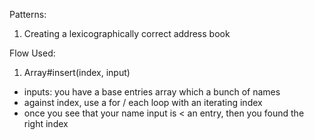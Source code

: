 Patterns:
1. Creating a lexicographically correct address book

Flow Used:
1. Array#insert(index, input)
- inputs: you have a base entries array which a bunch of names
- against index, use a for / each loop with an iterating index
- once you see that your name input is < an entry, then you found the right index